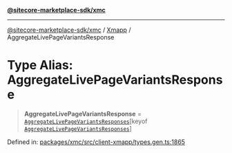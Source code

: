 [**@sitecore-marketplace-sdk/xmc**](../../../../README.md)

***

[@sitecore-marketplace-sdk/xmc](../../../../README.md) / [Xmapp](../README.md) / AggregateLivePageVariantsResponse

# Type Alias: AggregateLivePageVariantsResponse

> **AggregateLivePageVariantsResponse** = [`AggregateLivePageVariantsResponses`](AggregateLivePageVariantsResponses.md)\[keyof [`AggregateLivePageVariantsResponses`](AggregateLivePageVariantsResponses.md)\]

Defined in: [packages/xmc/src/client-xmapp/types.gen.ts:1865](https://github.com/Sitecore/marketplace-sdk/blob/main/packages/xmc/src/client-xmapp/types.gen.ts#L1865)
